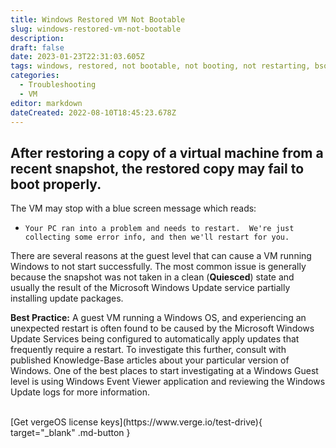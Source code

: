 ```yaml
---
title: Windows Restored VM Not Bootable
slug: windows-restored-vm-not-bootable
description: 
draft: false
date: 2023-01-23T22:31:03.605Z
tags: windows, restored, not bootable, not booting, not restarting, bsod, blue screen
categories:
  - Troubleshooting
  - VM
editor: markdown
dateCreated: 2022-08-10T18:45:23.678Z
---
```


## After restoring a copy of a virtual machine from a recent snapshot, the restored copy may fail to boot properly.
The VM may stop with a blue screen message which reads: 
- `Your PC ran into a problem and needs to restart.  We're just collecting some error info, and then we'll restart for you.`

There are several reasons at the guest level that can cause a VM running Windows to not start successfully.
The most common issue is generally because the snapshot was not taken in a clean (**Quiesced**) state and usually the result of the Microsoft Windows Update service partially installing update packages.

**Best Practice:**
A guest VM running a Windows OS, and experiencing an unexpected restart is often found to be caused by the Microsoft Windows Update Services being configured to automatically apply updates that frequently require a restart.  To investigate this further, consult with published Knowledge-Base articles about your particular version of Windows. One of the best places to start investigating at a Windows Guest level is using Windows Event Viewer application and reviewing the Windows Update logs for more information.

<br>
[Get vergeOS license keys](https://www.verge.io/test-drive){ target="_blank" .md-button }